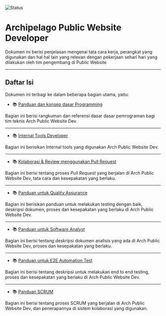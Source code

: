 
<!-- ![License: PWD](https://img.shields.io/badge/License-MIT-green.svg) -->
![Status](https://img.shields.io/badge/status-review-yellow)
<!-- ![status](https://img.shields.io/badge/status-up-brightgreen) -->

# Archipelago Public Website Developer

Dokumen ini berisi penjelasan mengenai tata cara kerja, perangkat yang digunakan dan hal hal lain yang relevan dengan pekerjaan sehari hari yang dilakukan oleh tim pengembang di Public Website

---

## Daftar Isi

Dokumen ini terbagi ke dalam beberapa bagian utama, yaitu:

- 📚 [Panduan dan konsep dasar Programming](programming-concepts.md)

Bagian ini berisi rangkuman dan referensi dasar dasar pemrograman bagi tim teknis Arch Public Website Dev.

---

- 📚 [Internal Tools Developer](internal-tools-development.md)

Bagian ini berisikan Internal tools yang digunakan Arch Public Website Dev.

---

- 📚 [Kolaborasi & Review menggunakan Pull Request](pull-request-workflow.md)

Bagian ini berisi tentang proses _Pull Request_ yang berjalan di Arch Public Website Dev, tata cara dan kesepakatan yang berlaku.

---

- 📚 [Panduan untuk Quality Assurance](quality-assurance.md)

Bagian ini berisikan panduan untuk melakukan testing dengan baik, deskripsi dokumen, proses dan kesepakatan yang berlaku di Arch Public Website Dev.

---

- 📚 [Panduan untuk Software Analyst](software-analysis.md)

Bagian ini berisi tentang deskripsi dokumen analisis yang ada di Arch Public Website Dev, proses dan kesepakatan yang berlaku.

---

- 📚 [Panduan untuk E2E Automation Test](e2e-automate-test-development.md)

Bagian ini berisi tentang deskripsi untuk melakukan end to end testing, proses dan kesepakatan yang berlaku di Arch Public Website Dev.

---

- 📚 [Panduan SCRUM](scrum.md)

Bagian ini berisi tentang proses SCRUM yang berjalan di Arch Public Website Dev, dan penerapannya di sistem kolaborasi yang digunakan.
